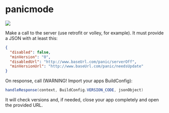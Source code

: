 # panicmode

[![](https://jitpack.io/v/byvapps/android-byv-panic.svg)](https://jitpack.io/#byvapps/android-byv-panic)

Make a call to the server (use retrofit or volley, for example). It must provide a JSON with at least this:

```json
{
  "disabled": false,
  "minVersion": "0",
  "disabledUrl": "http://www.baseUrl.com/panic/serverOff",
  "minVersionUrl": "http://www.baseUrl.com/panic/needsUpdate"
}
```

On response, call (WARNING! Import your apps BuildConfig):

```java
handleResponse(context, BuildConfig.VERSION_CODE, jsonObject)
```

It will check versions and, if needed, close your app completely and open the provided URL.
